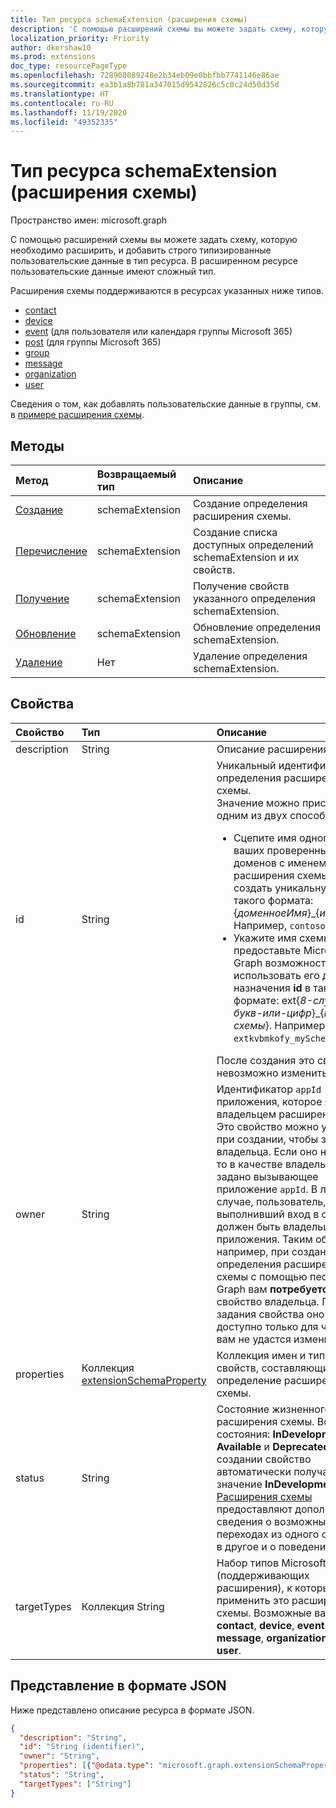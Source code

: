 ```yaml
---
title: Тип ресурса schemaExtension (расширения схемы)
description: 'С помощью расширений схемы вы можете задать схему, которую необходимо расширить, и добавить строго типизированные пользовательские данные в тип ресурса. В расширенном ресурсе пользовательские данные имеют сложный тип. '
localization_priority: Priority
author: dkershaw10
ms.prod: extensions
doc_type: resourcePageType
ms.openlocfilehash: 728908089248e2b34eb09e0bbfbb7741146e86ae
ms.sourcegitcommit: ea3b1a8b781a347015d9542826c5c0c24d50d35d
ms.translationtype: HT
ms.contentlocale: ru-RU
ms.lasthandoff: 11/19/2020
ms.locfileid: "49352335"
---
```

# <a name="schemaextension-resource-type-schema-extensions"></a>Тип ресурса schemaExtension (расширения схемы)

Пространство имен: microsoft.graph

С помощью расширений схемы вы можете задать схему, которую необходимо расширить, и добавить строго типизированные пользовательские данные в тип ресурса. В расширенном ресурсе пользовательские данные имеют сложный тип. 

Расширения схемы поддерживаются в ресурсах указанных ниже типов.

- [contact](contact.md)
- [device](device.md)
- [event](event.md) (для пользователя или календаря группы Microsoft 365)
- [post](post.md) (для группы Microsoft 365)
- [group](group.md)
- [message](message.md) 
- [organization](organization.md)
- [user](user.md)

Сведения о том, как добавлять пользовательские данные в группы, см. в [примере расширения схемы](/graph/extensibility-schema-groups).

## <a name="methods"></a>Методы

| Метод           | Возвращаемый тип    |Описание|
|:---------------|:--------|:----------|
|[Создание](../api/schemaextension-post-schemaextensions.md) | schemaExtension |Создание определения расширения схемы.|
|[Перечисление](../api/schemaextension-list.md) | schemaExtension |Создание списка доступных определений schemaExtension и их свойств.|
|[Получение](../api/schemaextension-get.md) | schemaExtension |Получение свойств указанного определения schemaExtension.|
|[Обновление](../api/schemaextension-update.md) | schemaExtension   |Обновление определения schemaExtension. |
|[Удаление](../api/schemaextension-delete.md) | Нет |Удаление определения schemaExtension. |

## <a name="properties"></a>Свойства
| Свойство     | Тип   |Описание|
|:---------------|:--------|:----------|
|description|String|Описание расширения схемы.|
|id|String|Уникальный идентификатор для определения расширения схемы. <br>Значение можно присвоить одним из двух способов: <ul><li>Сцепите имя одного из ваших проверенных доменов с именем расширения схемы, чтобы создать уникальную строку такого формата: \{_&#65279;доменноеИмя_\}\_\{_&#65279;имяСхемы_\}. Например, `contoso_mySchema`. </li><li>Укажите имя схемы и предоставьте Microsoft Graph возможность использовать его для назначения **id** в таком формате: ext\{_&#65279;8-случайных-букв-или-цифр_\}\_\{_&#65279;имя-схемы_\}. Например, `extkvbmkofy_mySchema`.</li></ul>После создания это свойство невозможно изменить. |
|owner|String|Идентификатор `appId` приложения, которое является владельцем расширения схемы. Это свойство можно указать при создании, чтобы задать владельца.  Если оно не указано, то в качестве владельца будет задано вызывающее приложение `appId`. В любом случае, пользователь, выполнивший вход в систему, должен быть владельцем приложения. Таким образом, например, при создании определения расширения схемы с помощью песочницы Graph вам **потребуется** указать свойство владельца. После задания свойства оно будет доступно только для чтения, и вам не удастся изменить его.| 
|properties|Коллекция [extensionSchemaProperty](extensionschemaproperty.md)|Коллекция имен и типов свойств, составляющих определение расширения схемы.|
|status|String|Состояние жизненного цикла расширения схемы. Возможные состояния: **InDevelopment**, **Available** и **Deprecated**. При создании свойство автоматически получает значение **InDevelopment**. [Расширения схемы](/graph/extensibility-overview#schema-extensions) предоставляют дополнительные сведения о возможных переходах из одного состояния в другое и о поведении.|
|targetTypes|Коллекция String|Набор типов Microsoft Graph (поддерживающих расширения), к которым можно применить это расширение схемы. Возможные варианты: **contact**, **device**, **event**, **group**, **message**, **organization**, **post** или **user**.|

## <a name="json-representation"></a>Представление в формате JSON

Ниже представлено описание ресурса в формате JSON.

<!--{
  "blockType": "resource",
  "optionalProperties": [],
  "baseType": "microsoft.graph.entity",
  "@odata.type": "microsoft.graph.schemaExtension"
}-->

```json
{
  "description": "String",
  "id": "String (identifier)",
  "owner": "String",
  "properties": [{"@odata.type": "microsoft.graph.extensionSchemaProperty"}],
  "status": "String",
  "targetTypes": ["String"]
}

```

<!-- uuid: 8fcb5dbc-d5aa-4681-8e31-b001d5168d79
2015-10-25 14:57:30 UTC -->
<!-- {
  "type": "#page.annotation",
  "description": "schemaExtension resource",
  "keywords": "",
  "section": "documentation",
  "tocPath": ""
}-->

